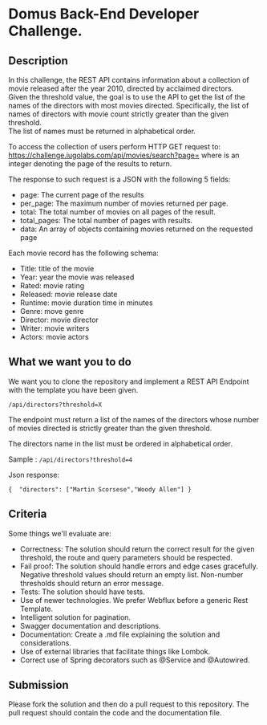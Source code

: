 # Domus Back-End Developer Challenge.

## Description 

In this challenge, the REST API contains information about a collection of movie released after the year 2010, directed by acclaimed directors.  
Given the threshold value, the goal is to use the API to get the list of the names of the directors with most movies directed. Specifically, the list of names of directors with movie count strictly greater than the given threshold.   
The list of names must be returned in alphabetical order.

To access the collection of users perform HTTP GET request to:
https://challenge.iugolabs.com/api/movies/search?page=<pageNumber>
where <pageNumber> is an integer denoting the page of the results to return.

The response to such request is a JSON with the following 5 fields:

- page: The current page of the results
- per_page: The maximum number of movies returned per page.
- total: The total number of movies on all pages of the result.
- total_pages: The total number of pages with results.
- data: An array of objects containing movies returned on the requested page

Each movie record has the following schema:

- Title: title of the movie
- Year: year the movie was released
- Rated: movie rating
- Released: movie release date
- Runtime: movie duration time in minutes
- Genre: move genre
- Director: movie director
- Writer: movie writers 
- Actors: movie actors  

##  What we want you to do

We want you to clone the repository and implement a REST API Endpoint with the template you have been given.

```
/api/directors?threshold=X
```

The endpoint must return a list of the names of the directors whose number of movies directed is strictly greater than the given threshold.

The directors name in the list must be ordered in alphabetical order.


Sample : `/api/directors?threshold=4`

Json response:
```
{  "directors": ["Martin Scorsese","Woody Allen"] }
```

## Criteria

Some things we'll evaluate are:

- Correctness: The solution should return the correct result for the given threshold, the route and query parameters should be respected.
- Fail proof: The solution should handle errors and edge cases gracefully. Negative threshold values should return an empty list. Non-number thresholds should return an error message.
- Tests: The solution should have tests.
- Use of newer technologies. We prefer Webflux before a generic Rest Template.
- Intelligent solution for pagination.
- Swagger documentation and descriptions.
- Documentation: Create a .md file explaining the solution and considerations.
- Use of external libraries that facilitate things like Lombok.
- Correct use of Spring decorators such as @Service and @Autowired.

## Submission

Please fork the solution and then do a pull request to this repository. The pull request should contain the code and the documentation file.